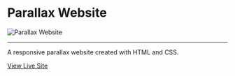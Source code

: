 # Parallax Website

![Parallax Website]()
<hr>
A responsive parallax website created with HTML and CSS.

[View Live Site](https://anthonys1760.github.io/parallax-website/)
